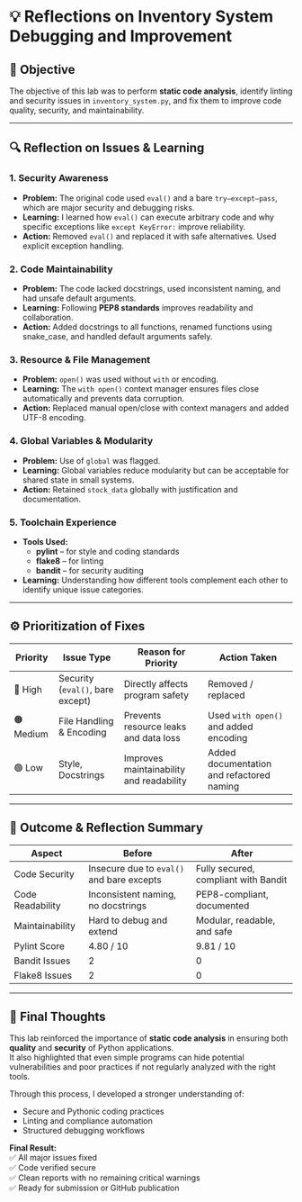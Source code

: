 # 💡 Reflections on Inventory System Debugging and Improvement

## 🧾 Objective
The objective of this lab was to perform **static code analysis**, identify linting and security issues in `inventory_system.py`, and fix them to improve code quality, security, and maintainability.

---

## 🔍 Reflection on Issues & Learning

### 1. **Security Awareness**
- **Problem:** The original code used `eval()` and a bare `try–except–pass`, which are major security and debugging risks.
- **Learning:** I learned how `eval()` can execute arbitrary code and why specific exceptions like `except KeyError:` improve reliability.
- **Action:** Removed `eval()` and replaced it with safe alternatives. Used explicit exception handling.

### 2. **Code Maintainability**
- **Problem:** The code lacked docstrings, used inconsistent naming, and had unsafe default arguments.
- **Learning:** Following **PEP8 standards** improves readability and collaboration.
- **Action:** Added docstrings to all functions, renamed functions using snake_case, and handled default arguments safely.

### 3. **Resource & File Management**
- **Problem:** `open()` was used without `with` or encoding.
- **Learning:** The `with open()` context manager ensures files close automatically and prevents data corruption.
- **Action:** Replaced manual open/close with context managers and added UTF-8 encoding.

### 4. **Global Variables & Modularity**
- **Problem:** Use of `global` was flagged.
- **Learning:** Global variables reduce modularity but can be acceptable for shared state in small systems.
- **Action:** Retained `stock_data` globally with justification and documentation.

### 5. **Toolchain Experience**
- **Tools Used:**  
  - **pylint** – for style and coding standards  
  - **flake8** – for linting  
  - **bandit** – for security auditing  
- **Learning:** Understanding how different tools complement each other to identify unique issue categories.

---

## ⚙️ Prioritization of Fixes

| **Priority** | **Issue Type** | **Reason for Priority** | **Action Taken** |
|---------------|----------------|--------------------------|------------------|
| 🔴 High | Security (`eval()`, bare except) | Directly affects program safety | Removed / replaced |
| 🟠 Medium | File Handling & Encoding | Prevents resource leaks and data loss | Used `with open()` and added encoding |
| 🟢 Low | Style, Docstrings | Improves maintainability and readability | Added documentation and refactored naming |

---

## 🧩 Outcome & Reflection Summary

| **Aspect** | **Before** | **After** |
|-------------|-------------|-----------|
| Code Security | Insecure due to `eval()` and bare excepts | Fully secured, compliant with Bandit |
| Code Readability | Inconsistent naming, no docstrings | PEP8-compliant, documented |
| Maintainability | Hard to debug and extend | Modular, readable, and safe |
| Pylint Score | 4.80 / 10 | 9.81 / 10 |
| Bandit Issues | 2 | 0 |
| Flake8 Issues | 2 | 0 |

---

## 🏁 Final Thoughts
This lab reinforced the importance of **static code analysis** in ensuring both **quality** and **security** of Python applications.  
It also highlighted that even simple programs can hide potential vulnerabilities and poor practices if not regularly analyzed with the right tools.

Through this process, I developed a stronger understanding of:
- Secure and Pythonic coding practices  
- Linting and compliance automation  
- Structured debugging workflows

**Final Result:**  
✅ All major issues fixed  
✅ Code verified secure  
✅ Clean reports with no remaining critical warnings  
✅ Ready for submission or GitHub publication

